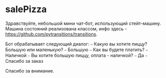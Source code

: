 # salePizza
Здравствуйте, небольшой мини чат-бот, использующий стейт-машину. Машина состояний реализована классом, инфо здесь - https://github.com/pytransitions/transitions.

Бот обрабатывает следующий диалог:
⎯ Какую вы хотите пиццу? Большую или маленькую?
⎯ Большую
⎯ Как вы будете платить?
⎯ Наличкой
⎯ Вы хотите большую пиццу, оплата - наличкой?
⎯ Да
⎯ Спасибо за заказ

Спасибо за внимание.
